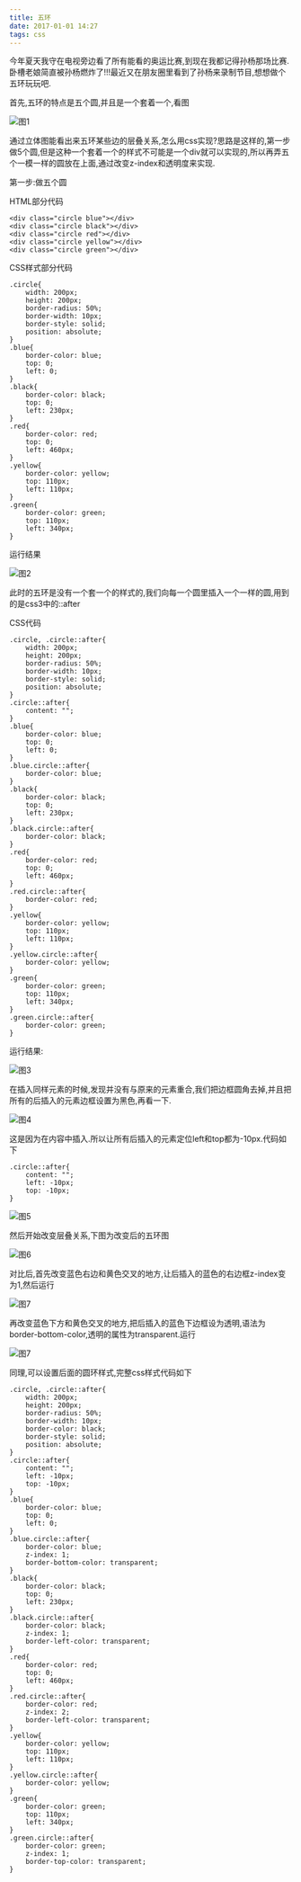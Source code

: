 ```yaml
---
title: 五环
date: 2017-01-01 14:27
tags: css
---
```

今年夏天我守在电视旁边看了所有能看的奥运比赛,到现在我都记得孙杨那场比赛.卧槽老娘简直被孙杨燃炸了!!!最近又在朋友圈里看到了孙杨来录制节目,想想做个五环玩玩吧.

<!-- more -->

首先,五环的特点是五个圆,并且是一个套着一个,看图

![图1](/image/五环/1.png)

通过立体图能看出来五环某些边的层叠关系,怎么用css实现?思路是这样的,第一步做5个圆,但是这种一个套着一个的样式不可能是一个div就可以实现的,所以再弄五个一模一样的圆放在上面,通过改变z-index和透明度来实现.

第一步:做五个圆

HTML部分代码

    <div class="circle blue"></div>
    <div class="circle black"></div>
    <div class="circle red"></div>
    <div class="circle yellow"></div>
    <div class="circle green"></div>

CSS样式部分代码
    
    .circle{
        width: 200px;
        height: 200px;
        border-radius: 50%;
        border-width: 10px;
        border-style: solid;
        position: absolute;
    }
    .blue{
        border-color: blue;
        top: 0;
        left: 0;
    }
    .black{
        border-color: black;
        top: 0;
        left: 230px;
    }
    .red{
        border-color: red;
        top: 0;
        left: 460px;
    }
    .yellow{
        border-color: yellow;
        top: 110px;
        left: 110px;
    }
    .green{
        border-color: green;
        top: 110px;
        left: 340px;
    }

运行结果

![图2](/image/五环/2.png)

此时的五环是没有一个套一个的样式的,我们向每一个圆里插入一个一样的圆,用到的是css3中的::after

CSS代码

    .circle, .circle::after{
        width: 200px;
        height: 200px;
        border-radius: 50%;
        border-width: 10px;
        border-style: solid;
        position: absolute;
    }
    .circle::after{
        content: "";
    }
    .blue{
        border-color: blue;
        top: 0;
        left: 0;
    }
    .blue.circle::after{
        border-color: blue;
    }
    .black{
        border-color: black;
        top: 0;
        left: 230px;
    }
    .black.circle::after{
        border-color: black;
    }
    .red{
        border-color: red;
        top: 0;
        left: 460px;
    }
    .red.circle::after{
        border-color: red;
    }
    .yellow{
        border-color: yellow;
        top: 110px;
        left: 110px;
    }
    .yellow.circle::after{
        border-color: yellow;
    }
    .green{
        border-color: green;
        top: 110px;
        left: 340px;
    }
    .green.circle::after{
        border-color: green;
    }

运行结果:

![图3](/image/五环/3.png)


在插入同样元素的时候,发现并没有与原来的元素重合,我们把边框圆角去掉,并且把所有的后插入的元素边框设置为黑色,再看一下.

![图4](/image/五环/4.png)
 

这是因为在内容中插入.所以让所有后插入的元素定位left和top都为-10px.代码如下

    .circle::after{
        content: "";
        left: -10px;
        top: -10px;
    }

![图5](/image/五环/5.png)


然后开始改变层叠关系,下图为改变后的五环图

![图6](/image/五环/6.png)


对比后,首先改变蓝色右边和黄色交叉的地方,让后插入的蓝色的右边框z-index变为1,然后运行

![图7](/image/五环/7.png)
 

再改变蓝色下方和黄色交叉的地方,把后插入的蓝色下边框设为透明,语法为border-bottom-color,透明的属性为transparent.运行

![图7](/image/五环/8.png)
 

同理,可以设置后面的圆环样式,完整css样式代码如下

    .circle, .circle::after{
        width: 200px;
        height: 200px;
        border-radius: 50%;
        border-width: 10px;
        border-color: black;
        border-style: solid;
        position: absolute;
    }
    .circle::after{
        content: "";
        left: -10px;
        top: -10px;
    }
    .blue{
        border-color: blue;
        top: 0;
        left: 0;
    }
    .blue.circle::after{
        border-color: blue;
        z-index: 1;
        border-bottom-color: transparent;
    }
    .black{
        border-color: black;
        top: 0;
        left: 230px;
    }
    .black.circle::after{
        border-color: black;
        z-index: 1;
        border-left-color: transparent;
    }
    .red{
        border-color: red;
        top: 0;
        left: 460px;
    }
    .red.circle::after{
        border-color: red;
        z-index: 2;
        border-left-color: transparent;
    }
    .yellow{
        border-color: yellow;
        top: 110px;
        left: 110px;
    }
    .yellow.circle::after{
        border-color: yellow;
    }
    .green{
        border-color: green;
        top: 110px;
        left: 340px;
    }
    .green.circle::after{
        border-color: green;
        z-index: 1;
        border-top-color: transparent;
    }
